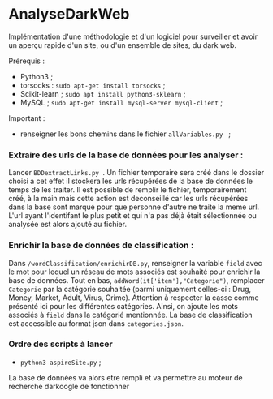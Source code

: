 # AnalyseDarkWeb

Implémentation d'une méthodologie et d'un logiciel pour surveiller et avoir un aperçu rapide d'un site, ou d'un ensemble de sites, du dark web.

Prérequis :
- Python3 ;
- torsocks : `sudo apt-get install torsocks` ;
- Scikit-learn ; `sudo apt install python3-sklearn` ;
- MySQL ; `sudo apt-get install mysql-server mysql-client` ;

Important :
- renseigner les bons chemins dans le fichier  `allVariables.py ` ;

### Extraire des urls de la base de données pour les analyser :
Lancer  `BDDextractLinks.py `. Un fichier temporaire sera créé dans le dossier choisi a cet effet il stockera les urls récupérées de la base de données le temps de les traiter. Il est possible de remplir le fichier, temporairement créé, à la main mais cette action est deconseillé car les urls récupérées dans la base sont marqué pour que personne d'autre ne traite la meme url. L'url ayant l'identifant le plus petit et qui n'a pas déjà était sélectionnée ou analysée est alors ajouté au fichier.

### Enrichir la base de données de classification :
Dans `/wordClassification/enrichirDB.py`, renseigner la variable `field` avec le mot pour lequel un réseau de mots associés est souhaité pour enrichir la base de données. Tout en bas, `addWord(it['item'],"Categorie")`, remplacer `Categorie` par la catégorie souhaitée (parmi uniquement celles-ci : Drug, Money, Market, Adult, Virus, Crime). Attention à respecter la casse comme présenté ici pour les différentes catégories. Ainsi, on ajoute les mots associés à `field` dans la catégorié mentionnée. La base de classification est accessible au format json dans `categories.json`.

### Ordre des scripts à lancer
- `python3 aspireSite.py` ;

La base de données va alors etre rempli et va permettre au moteur de recherche darkoogle de fonctionner
